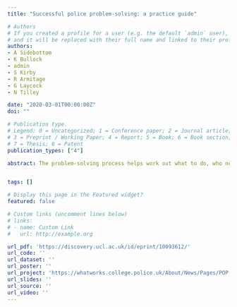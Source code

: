 ```yaml
---
title: "Successful police problem-solving: a practice guide"

# Authors
# If you created a profile for a user (e.g. the default `admin` user), write the username (folder name) here 
# and it will be replaced with their full name and linked to their profile.
authors:
- A Sidebottom
- K Bullock
- admin
- S Kirby
- R Armitage
- G Laycock
- N Tilley

date: "2020-03-01T00:00:00Z"
doi: ""

# Publication type.
# Legend: 0 = Uncategorized; 1 = Conference paper; 2 = Journal article;
# 3 = Preprint / Working Paper; 4 = Report; 5 = Book; 6 = Book section;
# 7 = Thesis; 8 = Patent
publication_types: ["4"]

abstract: The problem-solving process helps work out what to do, who needs to do it and how to get them involved. This brief guide, drawing on extensive research and experience, aims to go further than most other guides currently held within our individual police forces. It seeks to increase understanding and provide a wider range of techniques to help you become better problem-solvers and consequently better police officers. It will also point you towards further sources of sound advice in relation to specific issues.


tags: []

# Display this page in the Featured widget?
featured: false

# Custom links (uncomment lines below)
# links:
# - name: Custom Link
#   url: http://example.org

url_pdf: 'https://discovery.ucl.ac.uk/id/eprint/10093612/'
url_code: ''
url_dataset: ''
url_poster: ''
url_project: 'https://whatworks.college.police.uk/About/News/Pages/POP.aspx'
url_slides: ''
url_source: ''
url_video: ''
---
```

